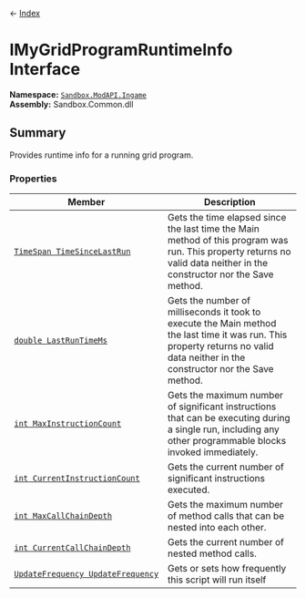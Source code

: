 ← [Index](index)
# IMyGridProgramRuntimeInfo Interface
**Namespace:** [`Sandbox.ModAPI.Ingame`](Sandbox.ModAPI.Ingame)  
**Assembly:** Sandbox.Common.dll  
## Summary
Provides runtime info for a running grid program.
### Properties
|Member|Description|
|---|---|
|[`TimeSpan TimeSinceLastRun`](Sandbox.ModAPI.Ingame.TimeSinceLastRun)|Gets the time elapsed since the last time the Main method of this program was run. This property returns no valid data neither in the constructor nor the Save method.|
|[`double LastRunTimeMs`](Sandbox.ModAPI.Ingame.LastRunTimeMs)|Gets the number of milliseconds it took to execute the Main method the last time it was run. This property returns no valid data neither in the constructor nor the Save method.|
|[`int MaxInstructionCount`](Sandbox.ModAPI.Ingame.MaxInstructionCount)|Gets the maximum number of significant instructions that can be executing during a single run, including any other programmable blocks invoked immediately.|
|[`int CurrentInstructionCount`](Sandbox.ModAPI.Ingame.CurrentInstructionCount)|Gets the current number of significant instructions executed.|
|[`int MaxCallChainDepth`](Sandbox.ModAPI.Ingame.MaxCallChainDepth)|Gets the maximum number of method calls that can be nested into each other.|
|[`int CurrentCallChainDepth`](Sandbox.ModAPI.Ingame.CurrentCallChainDepth)|Gets the current number of nested method calls.|
|[`UpdateFrequency UpdateFrequency`](Sandbox.ModAPI.Ingame.UpdateFrequency)|Gets or sets how frequently this script will run itself|
